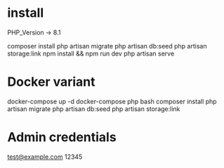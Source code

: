 # install
PHP_Version -> 8.1

composer install
php artisan migrate
php artisan db:seed
php artisan storage:link
npm install && npm run dev
php artisan serve

# Docker variant
docker-compose up -d
docker-compose php bash
composer install
php artisan migrate
php artisan db:seed
php artisan storage:link


# Admin credentials

test@example.com
12345